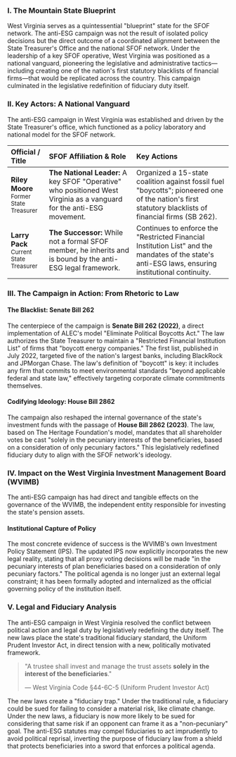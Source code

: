 ### I. The Mountain State Blueprint

West Virginia serves as a quintessential "blueprint" state for the SFOF network. The anti-ESG campaign was not the result of isolated policy decisions but the direct outcome of a coordinated alignment between the State Treasurer's Office and the national SFOF network. Under the leadership of a key SFOF operative, West Virginia was positioned as a national vanguard, pioneering the legislative and administrative tactics—including creating one of the nation's first statutory blacklists of financial firms—that would be replicated across the country. This campaign culminated in the legislative redefinition of fiduciary duty itself.

### II. Key Actors: A National Vanguard

The anti-ESG campaign in West Virginia was established and driven by the State Treasurer's office, which functioned as a policy laboratory and national model for the SFOF network.

| Official / Title | SFOF Affiliation & Role | Key Actions |
| :--- | :--- | :--- |
| **Riley Moore**<br><span style="font-size: smaller;">Former State Treasurer</span> | **The National Leader:** A key SFOF "Operative" who positioned West Virginia as a vanguard for the anti-ESG movement. | Organized a 15-state coalition against fossil fuel "boycotts"; pioneered one of the nation's first statutory blacklists of financial firms (SB 262). |
| **Larry Pack**<br><span style="font-size: smaller;">Current State Treasurer</span> | **The Successor:** While not a formal SFOF member, he inherits and is bound by the anti-ESG legal framework. | Continues to enforce the "Restricted Financial Institution List" and the mandates of the state's anti-ESG laws, ensuring institutional continuity. |

### III. The Campaign in Action: From Rhetoric to Law

#### The Blacklist: Senate Bill 262
The centerpiece of the campaign is **Senate Bill 262 (2022)**, a direct implementation of ALEC's model "Eliminate Political Boycotts Act." The law authorizes the State Treasurer to maintain a "Restricted Financial Institution List" of firms that "boycott energy companies." The first list, published in July 2022, targeted five of the nation's largest banks, including BlackRock and JPMorgan Chase. The law's definition of "boycott" is key: it includes any firm that commits to meet environmental standards "beyond applicable federal and state law," effectively targeting corporate climate commitments themselves.

#### Codifying Ideology: House Bill 2862
The campaign also reshaped the internal governance of the state's investment funds with the passage of **House Bill 2862 (2023)**. The law, based on The Heritage Foundation's model, mandates that all shareholder votes be cast "solely in the pecuniary interests of the beneficiaries, based on a consideration of only pecuniary factors." This legislatively redefined fiduciary duty to align with the SFOF network's ideology.

### IV. Impact on the West Virginia Investment Management Board (WVIMB)

The anti-ESG campaign has had direct and tangible effects on the governance of the WVIMB, the independent entity responsible for investing the state's pension assets.

#### Institutional Capture of Policy
The most concrete evidence of success is the WVIMB's own Investment Policy Statement (IPS). The updated IPS now explicitly incorporates the new legal reality, stating that all proxy voting decisions will be made "in the pecuniary interests of plan beneficiaries based on a consideration of only pecuniary factors." The political agenda is no longer just an external legal constraint; it has been formally adopted and internalized as the official governing policy of the institution itself.

### V. Legal and Fiduciary Analysis

The anti-ESG campaign in West Virginia resolved the conflict between political action and legal duty by legislatively redefining the duty itself. The new laws place the state's traditional fiduciary standard, the Uniform Prudent Investor Act, in direct tension with a new, politically motivated framework.

> "A trustee shall invest and manage the trust assets **solely in the interest of the beneficiaries**."
>
> — West Virginia Code §44-6C-5 (Uniform Prudent Investor Act)

The new laws create a "fiduciary trap." Under the traditional rule, a fiduciary could be sued for failing to consider a material risk, like climate change. Under the new laws, a fiduciary is now more likely to be sued for considering that same risk if an opponent can frame it as a "non-pecuniary" goal. The anti-ESG statutes may compel fiduciaries to act imprudently to avoid political reprisal, inverting the purpose of fiduciary law from a shield that protects beneficiaries into a sword that enforces a political agenda.
